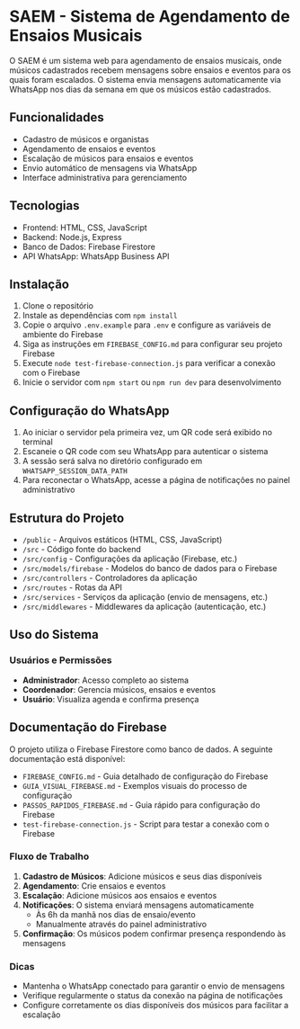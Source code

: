 # SAEM - Sistema de Agendamento de Ensaios Musicais

O SAEM é um sistema web para agendamento de ensaios musicais, onde músicos cadastrados recebem mensagens sobre ensaios e eventos para os quais foram escalados. O sistema envia mensagens automaticamente via WhatsApp nos dias da semana em que os músicos estão cadastrados.

## Funcionalidades

- Cadastro de músicos e organistas
- Agendamento de ensaios e eventos
- Escalação de músicos para ensaios e eventos
- Envio automático de mensagens via WhatsApp
- Interface administrativa para gerenciamento

## Tecnologias

- Frontend: HTML, CSS, JavaScript
- Backend: Node.js, Express
- Banco de Dados: Firebase Firestore
- API WhatsApp: WhatsApp Business API

## Instalação

1. Clone o repositório
2. Instale as dependências com `npm install`
3. Copie o arquivo `.env.example` para `.env` e configure as variáveis de ambiente do Firebase
4. Siga as instruções em `FIREBASE_CONFIG.md` para configurar seu projeto Firebase
5. Execute `node test-firebase-connection.js` para verificar a conexão com o Firebase
6. Inicie o servidor com `npm start` ou `npm run dev` para desenvolvimento

## Configuração do WhatsApp

1. Ao iniciar o servidor pela primeira vez, um QR code será exibido no terminal
2. Escaneie o QR code com seu WhatsApp para autenticar o sistema
3. A sessão será salva no diretório configurado em `WHATSAPP_SESSION_DATA_PATH`
4. Para reconectar o WhatsApp, acesse a página de notificações no painel administrativo

## Estrutura do Projeto

- `/public` - Arquivos estáticos (HTML, CSS, JavaScript)
- `/src` - Código fonte do backend
- `/src/config` - Configurações da aplicação (Firebase, etc.)
- `/src/models/firebase` - Modelos do banco de dados para o Firebase
- `/src/controllers` - Controladores da aplicação
- `/src/routes` - Rotas da API
- `/src/services` - Serviços da aplicação (envio de mensagens, etc.)
- `/src/middlewares` - Middlewares da aplicação (autenticação, etc.)

## Uso do Sistema

### Usuários e Permissões

- **Administrador**: Acesso completo ao sistema
- **Coordenador**: Gerencia músicos, ensaios e eventos
- **Usuário**: Visualiza agenda e confirma presença

## Documentação do Firebase

O projeto utiliza o Firebase Firestore como banco de dados. A seguinte documentação está disponível:

- `FIREBASE_CONFIG.md` - Guia detalhado de configuração do Firebase
- `GUIA_VISUAL_FIREBASE.md` - Exemplos visuais do processo de configuração
- `PASSOS_RAPIDOS_FIREBASE.md` - Guia rápido para configuração do Firebase
- `test-firebase-connection.js` - Script para testar a conexão com o Firebase

### Fluxo de Trabalho

1. **Cadastro de Músicos**: Adicione músicos e seus dias disponíveis
2. **Agendamento**: Crie ensaios e eventos
3. **Escalação**: Adicione músicos aos ensaios e eventos
4. **Notificações**: O sistema enviará mensagens automaticamente
   - Às 6h da manhã nos dias de ensaio/evento
   - Manualmente através do painel administrativo
5. **Confirmação**: Os músicos podem confirmar presença respondendo às mensagens

### Dicas

- Mantenha o WhatsApp conectado para garantir o envio de mensagens
- Verifique regularmente o status da conexão na página de notificações
- Configure corretamente os dias disponíveis dos músicos para facilitar a escalação